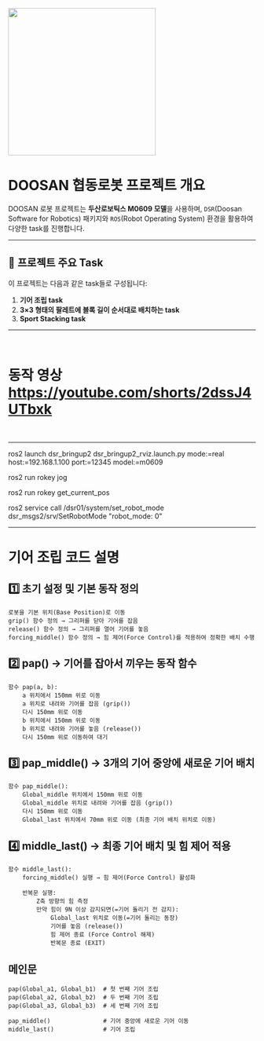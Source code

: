 <img src="https://github.com/user-attachments/assets/bc8154a5-77aa-4bbb-8796-d6f29ee5c2d6" width="300">

# DOOSAN 협동로봇 프로젝트 개요

DOOSAN 로봇 프로젝트는 **두산로보틱스 M0609 모델**을 사용하며, `DSR`(Doosan Software for Robotics) 패키지와 `ROS`(Robot Operating System) 환경을 활용하여 다양한 task를 진행합니다.  

---

## 📌 프로젝트 주요 Task

이 프로젝트는 다음과 같은 task들로 구성됩니다:
1. **기어 조립 task**
2. **3×3 형태의 팔레트에 블록 길이 순서대로 배치하는 task**
3. **Sport Stacking task**

---
<br>

# 동작 영상 https://youtube.com/shorts/2dssJ4UTbxk

<br>

---

ros2 launch dsr_bringup2 dsr_bringup2_rviz.launch.py mode:=real host:=192.168.1.100 port:=12345 model:=m0609


ros2 run rokey jog

ros2 run rokey get_current_pos

ros2 service call /dsr01/system/set_robot_mode dsr_msgs2/srv/SetRobotMode "robot_mode: 0"

---

# 기어 조립 코드 설명

## 1️⃣ 초기 설정 및 기본 동작 정의
    로봇을 기본 위치(Base Position)로 이동
    grip() 함수 정의 → 그리퍼를 닫아 기어를 잡음
    release() 함수 정의 → 그리퍼를 열어 기어를 놓음
    forcing_middle() 함수 정의 → 힘 제어(Force Control)를 적용하여 정확한 배치 수행

## 2️⃣ pap() → 기어를 잡아서 끼우는 동작 함수
    함수 pap(a, b):
        a 위치에서 150mm 위로 이동
        a 위치로 내려와 기어를 잡음 (grip())
        다시 150mm 위로 이동
        b 위치에서 150mm 위로 이동
        b 위치로 내려와 기어를 놓음 (release())
        다시 150mm 위로 이동하여 대기

## 3️⃣ pap_middle() → 3개의 기어 중앙에 새로운 기어 배치
    함수 pap_middle():
        Global_middle 위치에서 150mm 위로 이동
        Global_middle 위치로 내려와 기어를 잡음 (grip())
        다시 150mm 위로 이동
        Global_last 위치에서 70mm 위로 이동 (최종 기어 배치 위치로 이동)

## 4️⃣ middle_last() → 최종 기어 배치 및 힘 제어 적용
    함수 middle_last():
        forcing_middle() 실행 → 힘 제어(Force Control) 활성화
        
        반복문 실행:
            Z축 방향의 힘 측정
            만약 힘이 9N 이상 감지되면(=기어 돌리기 전 감지):
                Global_last 위치로 이동(=기어 돌리는 동장)
                기어를 놓음 (release())
                힘 제어 종료 (Force Control 해제)
                반복문 종료 (EXIT)
    
## 메인문
    
    pap(Global_a1, Global_b1)  # 첫 번째 기어 조립
    pap(Global_a2, Global_b2)  # 두 번째 기어 조립
    pap(Global_a3, Global_b3)  # 세 번째 기어 조립
    
    pap_middle()               # 기어 중앙에 새로운 기어 이동
    middle_last()              # 기어 조립


